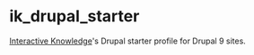 # ik_drupal_starter

[Interactive Knowledge](https://interactiveknowledge.com)'s Drupal starter profile for Drupal 9 sites.
